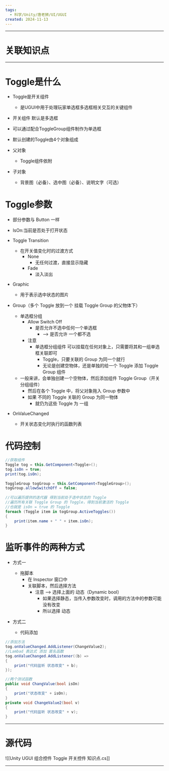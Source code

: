 ```yaml
---
tags:
  - 科学/Unity/唐老狮/UI/UGUI
created: 2024-11-13
---
```


---
# 关联知识点



---
# Toggle是什么

- Toggle是开关组件
	- 是UGUI中用于处理玩家单选框多选框相关交互的关键组件

- 开关组件 默认是多选框
- 可以通过配合ToggleGroup组件制作为单选框

- 默认创建的Toggle由4个对象组成
- 父对象
	- Toggle组件依附
- 子对象
	- 背景图（必备）、选中图（必备）、说明文字（可选）

# Toggle参数

- 部分参数与 Button 一样

- IsOn:当前是否处于打开状态

- Toggle Transition
	- 在开关值变化时的过渡方式
		- None
			- 无任何过渡，直接显示隐藏
		- Fade
			- 淡入淡出

- Graphic
	- 用于表示选中状态的图片

- Group（多个 Toggle 放到一个 挂载 Toggle Group 的父物体下）
	- 单选框分组
		- Allow Switch Off
			- 是否允许不选中任何一个单选框
				- ——> 是否允许 一个都不选
		- 注意
			- 单选框分组组件 可以挂载在任何对象上，只需要将其和一组单选框关联即可
				- Toggle，只要关联的 Group 为同一个就行
				- 无论是创建空物体，还是单独的给一个 Toggle 添加 Toggle Group 组件
	- 一般来讲，会单独创建一个空物体，然后添加组件 Toggle Group（开关分组组件）
		- 然后在各个 Toggle 中，将父对象拖入 Group 参数中
		- 如果 不同的 Toggle 关联的 Group 为同一物体
			- 就仍为这些 Toggle 为 一组

- OnValueChanged
	- 开关状态变化时执行的函数列表

# 代码控制

```C#
//获取组件
Toggle tog = this.GetComponent<Toggle>();  
tog.isOn = true;  
print(tog.isOn);  
  
ToggleGroup togGroup = this.GetComponent<ToggleGroup>();  
togGroup.allowSwitchOff = false;  
  
//可以遍历提供的迭代器 得到当前处于选中状态的 Toggle
//遍历所有关联 Toggle Group 的 Toggle，得到当前激活的 Toggle
//也就是 isOn = true 的 Toggle
foreach (Toggle item in togGroup.ActiveToggles())  
{  
    print(item.name + " " + item.isOn);  
}
```
# 监听事件的两种方式

- 方式一
	- 拖脚本
		- 在 Inspector 窗口中
		- 关联脚本，然后选择方法
			- 注意 ——> 选择上面的 动态（Dynamic bool）
				- 如果选择静态，当传入参数改变时，调用的方法中的参数可能没有改变
				- 所以选择 动态

- 方式二
	- 代码添加

```C#
//添加方法
tog.onValueChanged.AddListener(ChangeValue2);  
//Lambad 表达式 添加 匿名函数
tog.onValueChanged.AddListener((b) =>  
{  
    print("代码监听 状态改变" + b);  
});

//两个测试函数
public void ChangValue(bool isOn)  
{  
    print("状态改变" + isOn);  
}      
private void ChangeValue2(bool v)  
{  
    print("代码监听 状态改变" + v);  
}
```


---
# 源代码

![[Unity UGUI 组合控件 Toggle 开关控件 知识点.cs]]

---